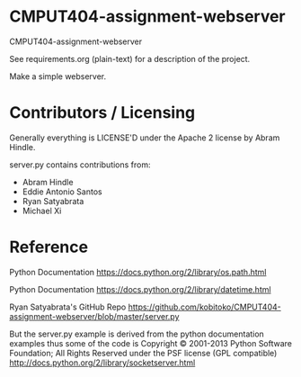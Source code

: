 CMPUT404-assignment-webserver
=============================

CMPUT404-assignment-webserver

See requirements.org (plain-text) for a description of the project.

Make a simple webserver.

Contributors / Licensing
========================

Generally everything is LICENSE'D under the Apache 2 license by Abram Hindle.

server.py contains contributions from:

* Abram Hindle
* Eddie Antonio Santos
* Ryan Satyabrata
* Michael Xi

____Reference____
========================

Python Documentation 
https://docs.python.org/2/library/os.path.html

Python Documentation
https://docs.python.org/2/library/datetime.html

Ryan Satyabrata's GitHub Repo
https://github.com/kobitoko/CMPUT404-assignment-webserver/blob/master/server.py

But the server.py example is derived from the python documentation
examples thus some of the code is Copyright © 2001-2013 Python
Software Foundation; All Rights Reserved under the PSF license (GPL
compatible) http://docs.python.org/2/library/socketserver.html

